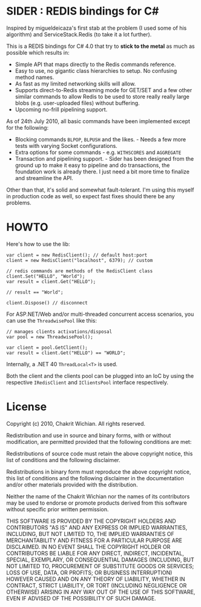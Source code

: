 SIDER : REDIS bindings for C#
====

Inspired by migueldeicaza's first stab at the problem (I used some of his
algorithm) and ServiceStack.Redis (to take it a lot further).

This is a REDIS bindings for C# 4.0 that try to **stick to the metal** as much as
possible which results in:

* Simple API that maps directly to the Redis commands reference.
* Easy to use, no gigantic class hierarchies to setup. No confusing method names.
* As fast as my limited networking skills will allow.
* Supports direct-to-Redis streaming mode for GET/SET and a few other similar
  commands to allow Redis to be used to store really really
  large blobs (e.g. user-uploaded files) without buffering.
* Upcoming no-frill pipelining support.

As of 24th July 2010, all basic commands have been implemented except for the
following:

* Blocking commands `BLPOP`, `BLPUSH` and the likes. - Needs a few more tests
  with varying Socket configurations.
* Extra options for some commands - e.g. `WITHSCORES` and `AGGREGATE`
* Transaction and pipelining support. - Sider has been designed from the ground
  up to make it easy to pipeline and do transactions, the foundation work is
  already there. I just need a bit more time to finalize and streamline the API.

Other than that, it's solid and somewhat fault-tolerant. I'm using this myself
in production code as well, so expect fast fixes should there be any problems.

# HOWTO

Here's how to use the lib:

    var client = new RedisClient(); // default host:port
    client = new RedisClient("localhost", 6379); // custom

    // redis commands are methods of the RedisClient class
    client.Set("HELLO", "World");
    var result = client.Get("HELLO");

    // result == "World";

    client.Dispose() // disconnect

For ASP.NET/Web and/or multi-threaded concurrent access scenarios, you can use
the `ThreadwisePool` like this:

    // manages clients activations/disposal
    var pool = new ThreadwisePool();

    var client = pool.GetClient();
    var result = client.Get("HELLO") == "WORLD";

Internally, a .NET 40 `ThreadLocal<T>` is used.

Both the client and the clients pool can be plugged into an IoC by using the respective
`IRedisClient` and `IClientsPool` interface respectively.

# License

Copyright (c) 2010, Chakrit Wichian.
All rights reserved.

Redistribution and use in source and binary forms, with or without modification,
are permitted provided that the following conditions are met:

Redistributions of source code must retain the above copyright notice, this list
of conditions and the following disclaimer.

Redistributions in binary form must reproduce the above copyright notice, this
list of conditions and the following disclaimer in the documentation and/or
other materials provided with the distribution.

Neither the name of the Chakrit Wichian nor the names of its contributors may be
used to endorse or promote products derived from this software without specific
prior written permission.

THIS SOFTWARE IS PROVIDED BY THE COPYRIGHT HOLDERS AND CONTRIBUTORS "AS IS" AND ANY EXPRESS OR IMPLIED WARRANTIES, INCLUDING, BUT NOT LIMITED TO, THE IMPLIED WARRANTIES OF MERCHANTABILITY AND FITNESS FOR A PARTICULAR PURPOSE ARE DISCLAIMED. IN NO EVENT SHALL THE COPYRIGHT HOLDER OR CONTRIBUTORS BE LIABLE FOR ANY DIRECT, INDIRECT, INCIDENTAL, SPECIAL, EXEMPLARY, OR CONSEQUENTIAL DAMAGES (INCLUDING, BUT NOT LIMITED TO, PROCUREMENT OF SUBSTITUTE GOODS OR SERVICES; LOSS OF USE, DATA, OR PROFITS; OR BUSINESS INTERRUPTION) HOWEVER CAUSED AND ON ANY THEORY OF LIABILITY, WHETHER IN CONTRACT, STRICT LIABILITY, OR TORT (INCLUDING NEGLIGENCE OR OTHERWISE) ARISING IN ANY WAY OUT OF THE USE OF THIS SOFTWARE, EVEN IF ADVISED OF THE POSSIBILITY OF SUCH DAMAGE.